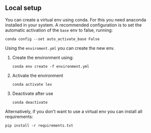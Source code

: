 ## Local setup

You can create a virtual env using conda. For this you need
anaconda installed in your system. A recommended configuration
is to set the automatic activation of the `base` env to false,
running:

```
conda config --set auto_activate_base False
```

Using the `enviroment.yml` you can create the new env.

1. Create the environment using:
   ```
   conda env create -f environment.yml
   ```
2. Activate the environment
   ```
   conda activate lex
   ```
3. Deactivate after use
   ```
   conda deactivate
   ```

Alternatively, if you don't want to use a virtual env you can install all requirements:

```
pip install -r requirements.txt
```